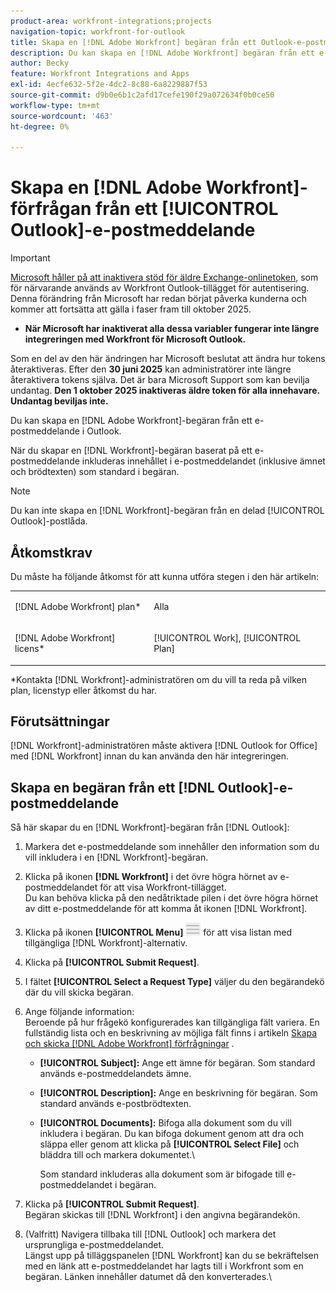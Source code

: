 ```yaml
---
product-area: workfront-integrations;projects
navigation-topic: workfront-for-outlook
title: Skapa en [!DNL Adobe Workfront] begäran från ett Outlook-e-postmeddelande
description: Du kan skapa en [!DNL Adobe Workfront] begäran från ett e-postmeddelande i Outlook.
author: Becky
feature: Workfront Integrations and Apps
exl-id: 4ecfe632-5f2e-4dc2-8c88-6a8229887f53
source-git-commit: d9b0e6b1c2afd17cefe190f29a072634f0b0ce50
workflow-type: tm+mt
source-wordcount: '463'
ht-degree: 0%

---
```


# Skapa en [!DNL Adobe Workfront]-förfrågan från ett [!UICONTROL Outlook]-e-postmeddelande

>[!IMPORTANT]
>
>[Microsoft håller på att inaktivera stöd för äldre Exchange-onlinetoken](https://learn.microsoft.com/en-us/office/dev/add-ins/outlook/faq-nested-app-auth-outlook-legacy-tokens), som för närvarande används av Workfront Outlook-tillägget för autentisering. Denna förändring från Microsoft har redan börjat påverka kunderna och kommer att fortsätta att gälla i faser fram till oktober 2025.
>
>* **När Microsoft har inaktiverat alla dessa variabler fungerar inte längre integreringen med Workfront för Microsoft Outlook.**
>
>Som en del av den här ändringen har Microsoft beslutat att ändra hur tokens återaktiveras. Efter den **30 juni 2025** kan administratörer inte längre återaktivera tokens själva. Det är bara Microsoft Support som kan bevilja undantag. **Den 1 oktober 2025 inaktiveras äldre token för alla innehavare. Undantag beviljas inte.**

Du kan skapa en [!DNL Adobe Workfront]-begäran från ett e-postmeddelande i Outlook.

När du skapar en [!DNL Workfront]-begäran baserat på ett e-postmeddelande inkluderas innehållet i e-postmeddelandet (inklusive ämnet och brödtexten) som standard i begäran.

>[!NOTE]
>
>Du kan inte skapa en [!DNL Workfront]-begäran från en delad [!UICONTROL Outlook]-postlåda.

## Åtkomstkrav

Du måste ha följande åtkomst för att kunna utföra stegen i den här artikeln:

<table style="table-layout:auto"> 
 <col> 
 <col> 
 <tbody> 
  <tr> 
   <td role="rowheader">[!DNL Adobe Workfront] plan*</td> 
   <td> <p>Alla</p> </td> 
  </tr> 
  <tr> 
   <td role="rowheader">[!DNL Adobe Workfront] licens*</td> 
   <td> <p>[!UICONTROL Work], [!UICONTROL Plan]</p> </td> 
  </tr> 
 </tbody> 
</table>

&#42;Kontakta [!DNL Workfront]-administratören om du vill ta reda på vilken plan, licenstyp eller åtkomst du har.

## Förutsättningar

[!DNL Workfront]-administratören måste aktivera [!DNL Outlook for Office] med [!DNL Workfront] innan du kan använda den här integreringen.

## Skapa en begäran från ett [!DNL Outlook]-e-postmeddelande

Så här skapar du en [!DNL Workfront]-begäran från [!DNL Outlook]:

1. Markera det e-postmeddelande som innehåller den information som du vill inkludera i en [!DNL Workfront]-begäran.
1. Klicka på ikonen **[!DNL Workfront]** i det övre högra hörnet av e-postmeddelandet för att visa Workfront-tillägget.\
   Du kan behöva klicka på den nedåtriktade pilen i det övre högra hörnet av ditt e-postmeddelande för att komma åt ikonen [!DNL Workfront].

1. Klicka på ikonen **[!UICONTROL Menu]** ![ o365_addin_menu2_icon.png](assets/o365-addin-menu2-icon.png) för att visa listan med tillgängliga [!DNL Workfront]-alternativ.

1. Klicka på **[!UICONTROL Submit Request]**.
1. I fältet **[!UICONTROL Select a Request Type]** väljer du den begärandekö där du vill skicka begäran.

1. Ange följande information:\
   Beroende på hur frågekö konfigurerades kan tillgängliga fält variera. En fullständig lista och en beskrivning av möjliga fält finns i artikeln [Skapa och skicka [!DNL Adobe Workfront] förfrågningar](../../manage-work/requests/create-requests/create-submit-requests.md) .

   * **[!UICONTROL Subject]:** Ange ett ämne för begäran. Som standard används e-postmeddelandets ämne.
   * **[!UICONTROL Description]:** Ange en beskrivning för begäran. Som standard används e-postbrödtexten.
   * **[!UICONTROL Documents]:** Bifoga alla dokument som du vill inkludera i begäran. Du kan bifoga dokument genom att dra och släppa eller genom att klicka på **[!UICONTROL Select File]** och bläddra till och markera dokumentet.\

     Som standard inkluderas alla dokument som är bifogade till e-postmeddelandet i begäran.

1. Klicka på **[!UICONTROL Submit Request]**.\
   Begäran skickas till [!DNL Workfront] i den angivna begärandekön.

1. (Valfritt) Navigera tillbaka till [!DNL Outlook] och markera det ursprungliga e-postmeddelandet.\
   Längst upp på tilläggspanelen [!DNL Workfront] kan du se bekräftelsen med en länk att e-postmeddelandet har lagts till i Workfront som en begäran. Länken innehåller datumet då den konverterades.\
